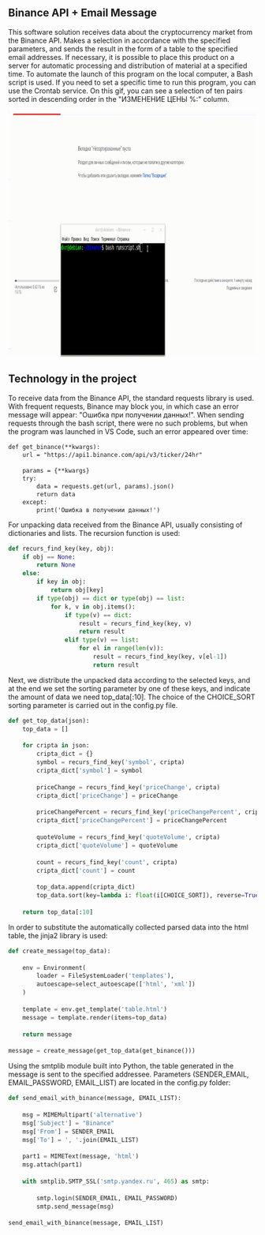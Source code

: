 ## Binance API + Email Message


This software solution receives data about the cryptocurrency market from the Binance API. Makes a selection in accordance with the specified parameters, and sends the result in the form of a table to the specified email addresses. If necessary, it is possible to place this product on a server for automatic processing and distribution of material at a specified time.
To automate the launch of this program on the local computer, a Bash script is used. If you need to set a specific time to run this program, you can use the Crontab service. On this gif, you can see a selection of ten pairs sorted in descending order in the "ИЗМЕНЕНИЕ ЦЕНЫ %:" column.


<p align="center"><img src="README/binance.gif" width="900" height="500"></p>


## Technology in the project

To receive data from the Binance API, the standard requests library is used. With frequent requests, Binance may block you, in which case an error message will appear: "Ошибка при получении данных!".
When sending requests through the bash script, there were no such problems, but when the program was launched in VS Code, such an error appeared over time:


```shell
def get_binance(**kwargs):
    url = "https://api1.binance.com/api/v3/ticker/24hr"

    params = {**kwargs}
    try:
        data = requests.get(url, params).json()
        return data
    except:
        print('Ошибка в получении данных!')
```

For unpacking data received from the Binance API, usually consisting of dictionaries and lists. The recursion function is used:


```python
def recurs_find_key(key, obj):
    if obj == None:
        return None
    else:
        if key in obj:
            return obj[key]
        if type(obj) == dict or type(obj) == list:
            for k, v in obj.items():
                if type(v) == dict:
                    result = recurs_find_key(key, v)
                    return result
                elif type(v) == list:
                    for el in range(len(v)):
                        result = recurs_find_key(key, v[el-1])
                        return result
```

Next, we distribute the unpacked data according to the selected keys, and at the end we set the sorting parameter by one of these keys, and indicate the amount of data we need top_data[:10].
The choice of the CHOICE_SORT sorting parameter is carried out in the config.py file.


```python
def get_top_data(json):
    top_data = []

    for cripta in json:
        cripta_dict = {}
        symbol = recurs_find_key('symbol', cripta)
        cripta_dict['symbol'] = symbol

        priceChange = recurs_find_key('priceChange', cripta)
        cripta_dict['priceChange'] = priceChange

        priceChangePercent = recurs_find_key('priceChangePercent', cripta)
        cripta_dict['priceChangePercent'] = priceChangePercent

        quoteVolume = recurs_find_key('quoteVolume', cripta)
        cripta_dict['quoteVolume'] = quoteVolume

        count = recurs_find_key('count', cripta)
        cripta_dict['count'] = count

        top_data.append(cripta_dict)
        top_data.sort(key=lambda i: float(i[CHOICE_SORT]), reverse=True)

    return top_data[:10]
```
In order to substitute the automatically collected parsed data into the html table, the jinja2 library is used:

```python
def create_message(top_data):

    env = Environment(
        loader = FileSystemLoader('templates'),
        autoescape=select_autoescape(['html', 'xml'])
    )

    template = env.get_template('table.html')
    message = template.render(items=top_data)

    return message

message = create_message(get_top_data(get_binance()))
```


Using the smtplib module built into Python, the table generated in the message is sent to the specified addressee.
Parameters (SENDER_EMAIL, EMAIL_PASSWORD, EMAIL_LIST) are located in the config.py folder:


```python
def send_email_with_binance(message, EMAIL_LIST):

    msg = MIMEMultipart('alternative')
    msg['Subject'] = "Binance"
    msg['From'] = SENDER_EMAIL
    msg['To'] = ', '.join(EMAIL_LIST)

    part1 = MIMEText(message, 'html')
    msg.attach(part1)

    with smtplib.SMTP_SSL('smtp.yandex.ru', 465) as smtp:

        smtp.login(SENDER_EMAIL, EMAIL_PASSWORD)
        smtp.send_message(msg)

send_email_with_binance(message, EMAIL_LIST)
